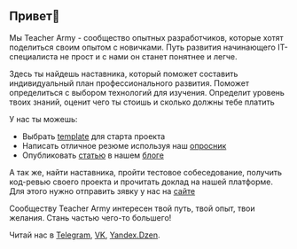 ## Привет👋

Мы Teacher Army - сообщество опытных разработчиков, которые хотят поделиться своим опытом с новичками. Путь развития начинающего IT-специалиста не прост и с нами он станет понятнее и легче.

Здесь ты найдешь наставника, который поможет составить индивидуальный план профессионального развития. Поможет определиться с выбором технологий для изучения. Определит уровень твоих знаний, оценит чего ты стоишь и сколько должны тебе платить

У нас ты можешь:
- Выбрать [template](https://github.com/orgs/teacher-army/repositories?q=template&type=all) для старта проекта
- Написать отличное резюме используя наш [опросник](https://github.com/teacher-army/awesome-resume)
- Опубликовать [статью](https://github.com/teacher-army/external-blog) в нашем [блоге](https://teacher.army/blog)

А так же, найти наставника, пройти тестовое собеседование, получить код-ревью своего проекта и прочитать доклад на нашей платформе. Для этого нужно отправить зявку у нас на [сайте](https://teacher.army)

Сообществу Teacher Army интересен твой путь, твой опыт, твои желания. Стань частью чего-то большего!

Читай нас в [Telegram](https://t.me/teacher_army), [VK](https://vk.com/teacher.army), [Yandex.Dzen](https://zen.yandex.ru/teacher_army).
